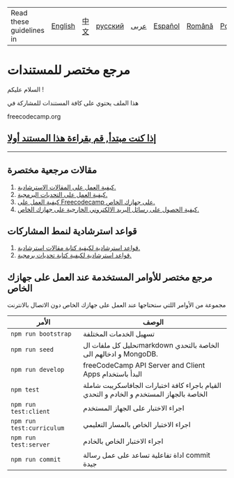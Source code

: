 <table>
    <tr>
        <td> Read these guidelines in </td>
        <td><a href="/docs/README.md"> English </a></td>
        <td><a href="/docs/chinese/README.md"> 中文 </a></td>
        <td><a href="/docs/russian/README.md"> русский </a></td>
        <td><a href="README.md"> عربى </a></td>
        <td><a href="/docs/spanish/README.md"> Español </a></td>
        <td><a href="/docs/romanian/README.md"> Română </a></td>
        <td><a href="/docs/portuguese/README.md"> Português </a></td>
        <td><a href="italian/CONTRIBUTING.md"> Italiano </a></td>
        <td><a href="/docs/german/README.md"> Deutsch </a></td>
    </tr>
</table>

# مرجع مختصر للمستندات

السلام عليكم !



هذا الملف يحتوي على كافة المستندات للمشاركة في

freecodecamp.org


## [إذا كنت مبتدأ, قم بقراءة هذا المستند أولا](CONTRIBUTING.md)

---

## مقالات مرجعية مختصرة

1. [كيفية العمل على المقالات الاسترشادية.](how-to-work-on-guide-articles.md)
2. [كيفية العمل على التحديات البرمجية.](how-to-work-on-coding-challenges.md)
3. [كيفية العمل على  Freecodecamp  على جهازك الخاص.](how-to-setup-freecodecamp-locally.md)
4. [كيفية الحصول على رسائل البريد الالكتروني الخارجية على جهازك الخاص.](how-to-catch-outgoing-emails-locally.md)


## قواعد استرشادية لنمط المشاركات

1. [قواعد استرشادية لكيفية كتابة مقالات استرشادية.](style-guide-for-guide-articles.md)
2. [قواعد استرشادية لكيفية كتابة تحديات برمجية.](style-guide-for-curriculum-challenges.md)


## مرجع مختصر للأوامر المستخدمة عند العمل على جهازك الخاص

مجموعة من الأوامر اللتي ستحتاجها عند العمل على جهازك الخاص دون الاتصال بالانترنت 



| الأمر | الوصف |
| ------- | ----------- |
| `npm run bootstrap` | تسهيل الخدمات المختلفة |
| `npm run seed` | تحليل كل ملفات الmarkdown الخاصة بالتحدي و ادخالهم الى MongoDB. |
| `npm run develop` |  freeCodeCamp API Server and Client Apps البدأ باستخدام  |
| `npm test` |  القيام باجراء كافة اختبارات الجافاسكريبت شاملة الخاصة بالجهاز المستخدم و الخادم و التحدي  |
| `npm run test:client` | اجراء الاختبار على الجهاز المستخدم |
| `npm run test:curriculum` | اجراء الاختبار الخاص بالمسار التعليمي |
| `npm run test:server` | اجراء الاختبار الخاص بالخادم |
| `npm run commit` | اداة تفاعلية تساعد على عمل رسالة commit  جيدة |
